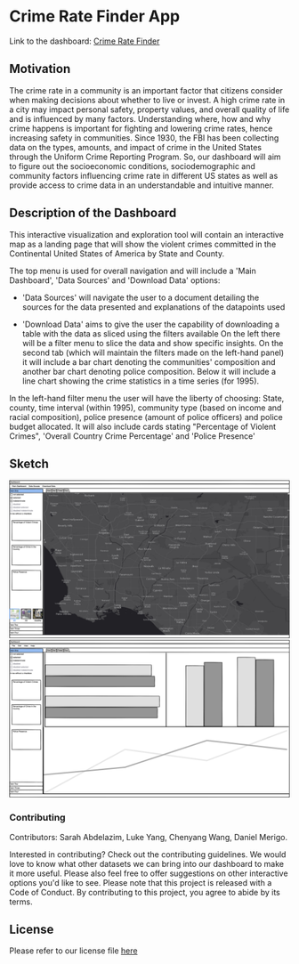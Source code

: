 <!-- #region -->
# Crime Rate Finder App
Link to the dashboard: [Crime Rate Finder](https://missarah.shinyapps.io/Communites_and_Crime_group8/)


## Motivation

The crime rate in a community is an important factor that citizens consider when making decisions about whether to live or invest. A high crime rate in a city may impact personal safety, property values, and overall quality of life and is influenced by many factors. Understanding where, how and why crime happens is important for fighting and lowering crime rates, hence increasing safety in communities. Since 1930, the FBI has been collecting data on the types, amounts, and impact of crime in the United States through the Uniform Crime Reporting Program. So, our dashboard will aim to figure out the socioeconomic conditions, sociodemographic and community factors influencing crime rate in different US states as well as provide access to crime data in an understandable and intuitive manner.


## Description of the Dashboard

This interactive visualization and exploration tool will contain an interactive map as a landing page that will show the violent crimes committed in the Continental United States of America by State and County.

The top menu is used for overall navigation and will include a 'Main Dashboard', 'Data Sources' and 'Download Data' options:

-   'Data Sources' will navigate the user to a document detailing the sources for the data presented and explanations of the datapoints used

-   'Download Data' aims to give the user the capability of downloading a table with the data as sliced using the filters available On the left there will be a filter menu to slice the data and show specific insights. On the second tab (which will maintain the filters made on the left-hand panel) it will include a bar chart denoting the communities' composition and another bar chart denoting police composition. Below it will include a line chart showing the crime statistics in a time series (for 1995).

In the left-hand filter menu the user will have the liberty of choosing: State, county, time interval (within 1995), community type (based on income and racial composition), police presence (amount of police officers) and police budget allocated. It will also include cards stating "Percentage of Violent Crimes", 'Overall Country Crime Percentage' and 'Police Presence'





## Sketch

![tab_1](img/Tab1.png) ![tab_1](img/Tab2.png)

### Contributing

Contributors: Sarah Abdelazim, Luke Yang, Chenyang Wang, Daniel Merigo.

Interested in contributing? Check out the contributing guidelines. We would love to know what other datasets we can bring into our dashboard to make it more useful. Please also feel free to offer suggestions on other interactive options you'd like to see. Please note that this project is released with a Code of Conduct. By contributing to this project, you agree to abide by its terms.

## License

Please refer to our license file [here](https://github.com/UBC-MDS/Communites_and_Crime_group8/blob/main/LICENSE)
    

<!-- #endregion -->

```python

```
